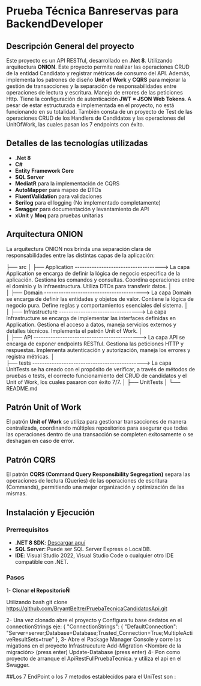 ﻿# Prueba Técnica Banreservas para BackendDeveloper

## Descripción General del proyecto

Este proyecto es un API RESTful, desarrollado en **.Net 8**. Utilizando arquitectura **ONION**. Este proyecto permite realizar las operaciones CRUD de la entidad Candidato y registrar métricas de consumo del API. Además, 
implementa los patrones de diseño **Unit of Work** y **CQRS** para mejorar la gestión de transacciones y la separación de responsabilidades entre operaciones de lectura y escritura. Manejo de errores de las peticiones Http. Tiene la configuración
de autenticación **JWT = JSON Web Tokens**. A pesar de estar estructurada e implementada en el proyecto, no está funcionando en su totalidad. También consta de un proyecto de Test de las operaciones CRUD de los Handlers de Candidatos y 
las operaciones del UnitOfWork, las cuales pasan los 7 endpoints con éxito.

## Detalles de las tecnologías utilizadas

- **.Net 8**
- **C#**
- **Entity Framework Core**
- **SQL Server**
- **MediatR** para la implementación de CQRS
- **AutoMapper** para mapeo de DTOs
- **FluentValidation** para validaciones
- **Serilog** para el logging (No implementado completamente)
- **Swagger** para documentación y levantamiento de API
- **xUnit** y **Moq** para pruebas unitarias

## Arquitectura ONION

La arquitectura ONION nos brinda una separación clara de responsabilidades entre las distintas capas de la aplicación:


├── src
│   ├── Application ------------------------------------> La capa Application se encarga de definir la lógica de negocio específica de la aplicación. Gestiona los comandos y consultas. Coordina operaciones entre el dominio y la infraestructura. Utiliza DTOs para transferir datos.
│   
│   ├── Domain -----------------------------------------> La capa Domain se encarga de definir las entidades y objetos de valor. Contiene la lógica de negocio pura. Define reglas y comportamientos esenciales del sistema.
│     
│   ├── Infrastructure ---------------------------------> La capa Infrastructure se encarga de implementar las interfaces definidas en Application. Gestiona el acceso a datos, maneja servicios externos y detalles técnicos. Implementa el patrón Unit of Work.
│   
│   ├── API --------------------------------------------> La capa API se encarga de exponer endpoints RESTful. Gestiona las peticiones HTTP y respuestas. Implementa autenticación y autorización, maneja los errores y registra métricas.
│   
├── tests ----------------------------------------------> La capa UnitTests se ha creado con el propósito de verificar, a través de métodos de pruebas o tests, el correcto funcionamiento del CRUD de candidatos y el Unit of Work, los cuales pasaron con éxito 7/7.
│   ├── UnitTests
│
└── README.md

## Patrón Unit of Work
El patrón **Unit of Work** se utiliza para gestionar transacciones de manera centralizada, coordinando múltiples repositorios para asegurar que todas las operaciones dentro de una transacción se completen exitosamente o se deshagan en caso de error.

## Patrón CQRS
El patrón **CQRS (Command Query Responsibility Segregation)** separa las operaciones de lectura (Queries) de las operaciones de escritura (Commands), permitiendo una mejor organización y optimización de las mismas.


## Instalación y Ejecución
### Prerrequisitos

- **.NET 8 SDK**: [Descargar aquí](https://dotnet.microsoft.com/en-us/download/dotnet/8.0)
- **SQL Server**: Puede ser SQL Server Express o LocalDB.
- **IDE**: Visual Studio 2022, Visual Studio Code o cualquier otro IDE compatible con .NET.

### Pasos 

1- **Clonar el RepositorioÑ**

Utilizando  bash
 git clone https://github.com/BryantBeltre/PruebaTecnicaCandidatosApi.git

2- Una vez clonado abre el proyecto y Configura tu base dedatos en el  connectionStrings
  eje:
  {
  "ConnectionStrings": {
    "DefaultConnection": "Server=server;Database=Database;Trusted_Connection=True;MultipleActiveResultSets=true"
  },
3- Abre el Package Manager Console y corre las migations en el proyecto Infrastrucuture
	Add-Migration <Nombre de la migración> (press enter)
	Update-Database (press enter)
4- Pon como proyecto de arranque el ApiRestFullPruebaTecnica.
   y utiliza el api en el Swagger.

##Los 7 EndPoint o los 7 metodos establecidos para el UniTest son :
	
	


